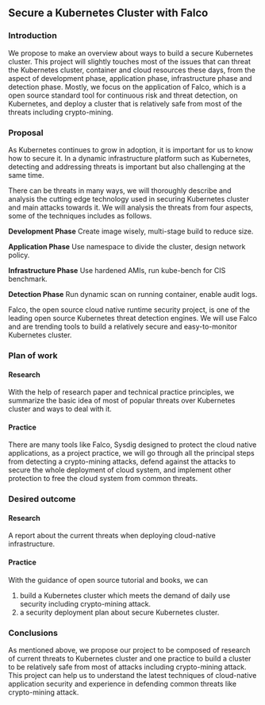 ## Secure a Kubernetes Cluster with Falco

### Introduction

We propose to make an overview about ways to build a secure Kubernetes cluster. This project will slightly touches most of the issues that can threat the Kubernetes cluster, container and cloud resources these days, from the aspect of development phase, application phase, infrastructure phase and detection phase. Mostly, we focus on the application of Falco, which is a open source standard tool for continuous risk and threat detection, on Kubernetes, and deploy a cluster that is relatively safe from most of the threats including crypto-mining.

### Proposal

As Kubernetes continues to grow in adoption, it is important for us to know how to secure it. In a dynamic infrastructure platform such as Kubernetes, detecting and addressing threats is important but also challenging at the same time. 

There can be threats in many ways, we will thoroughly describe and analysis the cutting edge technology used in securing Kubernetes cluster and main attacks towards it. We will analysis the threats from four aspects, some of the techniques includes as follows.

**Development Phase** Create image wisely, multi-stage build to reduce size.

**Application Phase** Use namespace to divide the cluster, design network policy.

**Infrastructure Phase** Use hardened AMIs, run kube-bench for CIS benchmark. 

**Detection Phase** Run dynamic scan on running container, enable audit logs.

Falco, the open source cloud native runtime security project, is one of the leading open source Kubernetes threat detection engines. We will use Falco and are trending tools to build a relatively secure and easy-to-monitor Kubernetes cluster.

### Plan of work

#### Research

With the help of research paper and technical practice principles, we summarize the basic idea of most of popular threats over Kubernetes cluster and ways to deal with it.

#### Practice

There are many tools like Falco, Sysdig designed to protect the cloud native applications, as a project practice, we will go through all the principal steps from detecting a crypto-mining attacks, defend against the attacks to secure the whole deployment of cloud system, and implement other protection to free the cloud system from common threats.

### Desired outcome

#### Research 

A report about the current threats when deploying cloud-native infrastructure.

#### Practice

With the guidance of open source tutorial and books, we can 

1. build a Kubernetes cluster which meets the demand of daily use security including crypto-mining attack.
2. a security deployment plan about secure Kubernetes cluster.

### Conclusions

As mentioned above, we propose our project to be composed of research of current threats to Kubernetes cluster and one practice to build a cluster to be relatively safe from most of attacks including crypto-mining attack. This project can help us to understand the latest techniques of cloud-native application security and experience in defending common threats like crypto-mining attack.